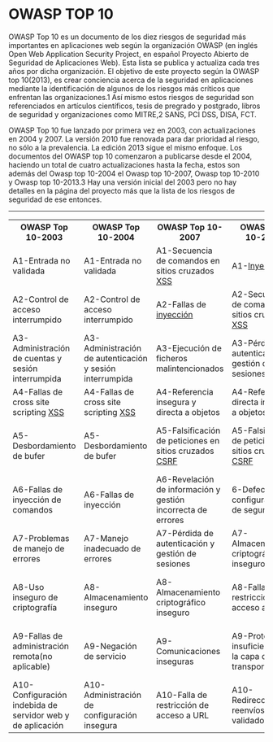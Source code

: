 # OWASP TOP 10

OWASP Top 10 es un documento de los diez riesgos de seguridad más importantes en aplicaciones web según la organización OWASP (en inglés Open Web Application Security Project, en español Proyecto Abierto de Seguridad de Aplicaciones Web). Esta lista se publica y actualiza cada tres años por dicha organización.
El objetivo de este proyecto según la OWASP top 10(2013), es crear conciencia acerca de la seguridad en aplicaciones mediante la identificación de algunos de los riesgos más críticos que enfrentan las organizaciones.1 Así mismo estos riesgos de seguridad son referenciados en artículos científicos, tesis de pregrado y postgrado, libros de seguridad y organizaciones como MITRE,2 SANS, PCI DSS, DISA, FCT.


OWASP Top 10 fue lanzado por primera vez en 2003, con actualizaciones en 2004 y 2007. La versión 2010 fue renovada para dar prioridad al riesgo, no sólo a la prevalencia. La edición 2013 sigue el mismo enfoque.
Los documentos del OWASP top 10 comenzaron a publicarse desde el 2004, haciendo un total de cuatro actualizaciones hasta la fecha, estos son además del Owasp top 10-2004 el Owasp top 10-2007, Owasp top 10-2010 y Owasp top 10-2013.3 Hay una versión inicial del 2003 pero no hay detalles en la página del proyecto más que la lista de los riesgos de seguridad de ese entonces.

<hr>

<table class="wikitable">
<tbody><tr>
<th>OWASP Top 10-2003</th>
<th>OWASP Top 10-2004</th>
<th>OWASP Top 10-2007</th>
<th>OWASP Top 10-2010</th>
<th>OWASP Top 10-2013</th>
<th>OWASP Top 10-2016</th>
</tr>
<tr>
<td>A1-Entrada no validada</td>
<td>A1-Entrada no validada</td>
<td>A1-Secuencia de comandos en sitios cruzados <a href="/wiki/XSS" class="mw-redirect" title="XSS">XSS</a></td>
<td>A1-<a href="/wiki/Inyecci%C3%B3n_SQL" title="Inyección SQL">Inyección</a></td>
<td>A1-<a href="/wiki/Inyecci%C3%B3n_SQL" title="Inyección SQL">Inyección</a></td>
<td>A1 - Verify for Security Early and Often</td>
</tr>
<tr>
<td>A2-Control de acceso interrumpido</td>
<td>A2-Control de acceso interrumpido</td>
<td>A2-Fallas de <a href="/wiki/Inyecci%C3%B3n_SQL" title="Inyección SQL">inyección</a></td>
<td>A2-Secuencia de comandos en sitios cruzados <a href="/wiki/XSS" class="mw-redirect" title="XSS">XSS</a></td>
<td>A2-Pérdida de autenticación y gestión de sesiones</td>
<td>A2 - Parameterize Queries</td>
</tr>
<tr>
<td>A3-Administración de cuentas y sesión interrumpida</td>
<td>A3-Administración de autenticación y sesión interrumpida</td>
<td>A3-Ejecución de ficheros malintencionados</td>
<td>A3-Pérdida de autenticación y gestión de sesiones</td>
<td>A3-Secuencia de comandos en sitios cruzados <a href="/wiki/XSS" class="mw-redirect" title="XSS">XSS</a></td>
<td>A3 - Encode Data</td>
</tr>
<tr>
<td>A4-Fallas de cross site scripting <a href="/wiki/XSS" class="mw-redirect" title="XSS">XSS</a></td>
<td>A4-Fallas de cross site scripting <a href="/wiki/XSS" class="mw-redirect" title="XSS">XSS</a></td>
<td>A4-Referencia insegura y directa a objetos</td>
<td>A4-Referencia directa insegura a objetos</td>
<td>A4-Referencia directa insegura a objetos</td>
<td>A4 - Validate All Inputs</td>
</tr>
<tr>
<td>A5-Desbordamiento de bufer</td>
<td>A5-Desbordamiento de bufer</td>
<td>A5-Falsificación de peticiones en sitios cruzados <a href="/wiki/CSRF" class="mw-redirect" title="CSRF">CSRF</a></td>
<td>A5-Falsificación de peticiones en sitios cruzados <a href="/wiki/CSRF" class="mw-redirect" title="CSRF">CSRF</a></td>
<td>A5-Configuración de seguridad incorrecta</td>
<td>A5 - Implement Identity and Authentication Controls</td>
</tr>
<tr>
<td>A6-Fallas de inyección de comandos</td>
<td>A6-Fallas de inyección</td>
<td>A6-Revelación de información y gestión incorrecta de errores</td>
<td>6-Defectuosa configuración de seguridad</td>
<td>A6-Exposición de datos sensibles</td>
<td>A6 - Implement Appropriate Access Controls</td>
</tr>
<tr>
<td>A7-Problemas de manejo de errores</td>
<td>A7-Manejo inadecuado de errores</td>
<td>A7-Pérdida de autenticación y gestión de sesiones</td>
<td>A7-Almacenamiento criptográfico inseguro</td>
<td>A7-Ausencia de control de acceso a las funciones</td>
<td>A7 - Protect Data</td>
</tr>
<tr>
<td>A8-Uso inseguro de criptografía</td>
<td>A8-Almacenamiento inseguro</td>
<td>A8-Almacenamiento criptográfico inseguro</td>
<td>A8-Falla de restricción de acceso a URL</td>
<td>A8-Falsificación de peticiones en sitios cruzados <a href="/wiki/CSRF" class="mw-redirect" title="CSRF">CSRF</a></td>
<td>A8 - Implement Logging and Intrusion Detection</td>
</tr>
<tr>
<td>A9-Fallas de administración remota(no aplicable)</td>
<td>A9-Negación de servicio</td>
<td>A9-Comunicaciones inseguras</td>
<td>A9-Protección insuficiente en la capa de transporte</td>
<td>A9-Uso de componentes con vulnerabilidades conocidas</td>
<td>A9 - Leverage Security Frameworks and Libraries</td>
</tr>
<tr>
<td>A10-Configuración indebida de servidor web y de aplicación</td>
<td>A10-Administración de configuración insegura</td>
<td>A10-Falla de restricción de acceso a URL</td>
<td>A10-Redirecciones y reenvíos no validados</td>
<td>A10-Redirecciones y reenvíos no validados</td>
<td>A10 - Error and Exception Handling</td>
</tr>
</tbody></table>